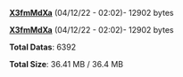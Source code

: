 [**X3fmMdXa**](/data/X3fmMdXa.txt) (04/12/22 - 02:02)- 12902 bytes

[**X3fmMdXa**](/data/X3fmMdXa.txt) (04/12/22 - 02:02)- 12902 bytes

**Total Datas**: 6392

**Total Size**: 36.41 MB / 36.4 MB
